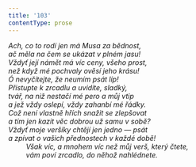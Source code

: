 ```yaml
---
title: '103'
contentType: prose
---
```


<section>

_Ach, co to rodí jen má Musa za bědnost,  
ač měla na čem se ukázat v plném jasu!  
Vždyť její námět má víc ceny, všeho prost,  
než když mé pochvaly ověsí jeho krásu!  
Ó nevyčítejte, že neumím psát líp!  
Přistupte k zrcadlu a uvidíte, sladký,  
tvář, na niž nestačí mé pero a můj vtip  
a jež vždy oslepí, vždy zahanbí mé řádky.  
Což není vlastně hřích snažit se zlepšovat  
a tím jen kazit věc dobrou už samu v sobě?  
Vždyť moje veršíky chtějí jen jedno — psát  
a zpívat o vašich přednostech v každé době!  
         Však víc, a mnohem víc než můj verš, který čtete,  
         vám poví zrcadlo, do něhož nahlédnete._

</section>
